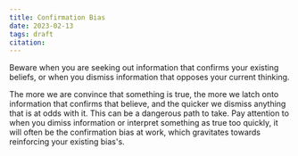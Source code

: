```yaml
---
title: Confirmation Bias
date: 2023-02-13
tags: draft
citation: 
---
```


Beware when you are seeking out information that confirms your existing beliefs, or when you dismiss information that opposes your current thinking. 

The more we are convince that something is true, the more we latch onto information that confirms that believe, and the quicker we dismiss anything that is at odds with it. This can be a dangerous path to take. Pay attention to when you dimiss information or interpret something as true too quickly, it will often be the confirmation bias at work, which gravitates towards reinforcing your existing bias's.
